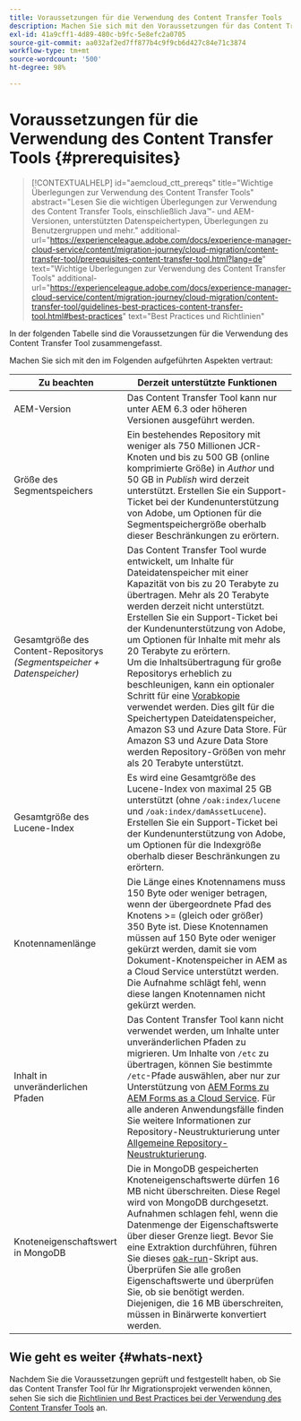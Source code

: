```yaml
---
title: Voraussetzungen für die Verwendung des Content Transfer Tools
description: Machen Sie sich mit den Voraussetzungen für das Content Transfer Tool vertraut.
exl-id: 41a9cff1-4d89-480c-b9fc-5e8efc2a0705
source-git-commit: aa032af2ed7ff877b4c9f9cb6d427c84e71c3874
workflow-type: tm+mt
source-wordcount: '500'
ht-degree: 98%

---
```


# Voraussetzungen für die Verwendung des Content Transfer Tools {#prerequisites}

>[!CONTEXTUALHELP]
>id="aemcloud_ctt_prereqs"
>title="Wichtige Überlegungen zur Verwendung des Content Transfer Tools"
>abstract="Lesen Sie die wichtigen Überlegungen zur Verwendung des Content Transfer Tools, einschließlich Java™- und AEM-Versionen, unterstützten Datenspeichertypen, Überlegungen zu Benutzergruppen und mehr."
additional-url="https://experienceleague.adobe.com/docs/experience-manager-cloud-service/content/migration-journey/cloud-migration/content-transfer-tool/prerequisites-content-transfer-tool.html?lang=de" text="Wichtige Überlegungen zur Verwendung des Content Transfer Tools"
additional-url="https://experienceleague.adobe.com/docs/experience-manager-cloud-service/content/migration-journey/cloud-migration/content-transfer-tool/guidelines-best-practices-content-transfer-tool.html#best-practices" text="Best Practices und Richtlinien"

In der folgenden Tabelle sind die Voraussetzungen für die Verwendung des Content Transfer Tool zusammengefasst.

Machen Sie sich mit den im Folgenden aufgeführten Aspekten vertraut:

| Zu beachten | Derzeit unterstützte Funktionen |
|---------------------------------------------------------------------|--------------------------------------------------------------------------------------------------------------------------------------------------------------------------------------------------------------------------------------------------------------------------------------------------------------------------------------------------------------------------------------------------------------------------------------------------------------------------------------------------------------------------------------------------------------------------------------------------------------------------------------------------------------------------------------------------------------------------------------------------------------------|
| AEM-Version | Das Content Transfer Tool kann nur unter AEM 6.3 oder höheren Versionen ausgeführt werden. |
| Größe des Segmentspeichers | Ein bestehendes Repository mit weniger als 750 Millionen JCR-Knoten und bis zu 500 GB (online komprimierte Größe) in *Author* und 50 GB in *Publish* wird derzeit unterstützt. Erstellen Sie ein Support-Ticket bei der Kundenunterstützung von Adobe, um Optionen für die Segmentspeichergröße oberhalb dieser Beschränkungen zu erörtern. |
| Gesamtgröße des Content-Repositorys <br>*(Segmentspeicher + Datenspeicher)* | Das Content Transfer Tool wurde entwickelt, um Inhalte für Dateidatenspeicher mit einer Kapazität von bis zu 20 Terabyte zu übertragen. Mehr als 20 Terabyte werden derzeit nicht unterstützt. Erstellen Sie ein Support-Ticket bei der Kundenunterstützung von Adobe, um Optionen für Inhalte mit mehr als 20 Terabyte zu erörtern. <br>Um die Inhaltsübertragung für große Repositorys erheblich zu beschleunigen, kann ein optionaler Schritt für eine [Vorabkopie](https://experienceleague.adobe.com/docs/experience-manager-cloud-service/content/migration-journey/cloud-migration/content-transfer-tool/handling-large-content-repositories.html?lang=de#setting-up-pre-copy-step) verwendet werden. Dies gilt für die Speichertypen Dateidatenspeicher, Amazon S3 und Azure Data Store. Für Amazon S3 und Azure Data Store werden Repository-Größen von mehr als 20 Terabyte unterstützt. |
| Gesamtgröße des Lucene-Index | Es wird eine Gesamtgröße des Lucene-Index von maximal 25 GB unterstützt (ohne `/oak:index/lucene` und `/oak:index/damAssetLucene`). Erstellen Sie ein Support-Ticket bei der Kundenunterstützung von Adobe, um Optionen für die Indexgröße oberhalb dieser Beschränkungen zu erörtern. |
| Knotennamenlänge | Die Länge eines Knotennamens muss 150 Byte oder weniger betragen, wenn der übergeordnete Pfad des Knotens >= (gleich oder größer) 350 Byte ist. Diese Knotennamen müssen auf 150 Byte oder weniger gekürzt werden, damit sie vom Dokument-Knotenspeicher in AEM as a Cloud Service unterstützt werden. Die Aufnahme schlägt fehl, wenn diese langen Knotennamen nicht gekürzt werden. |
| Inhalt in unveränderlichen Pfaden | Das Content Transfer Tool kann nicht verwendet werden, um Inhalte unter unveränderlichen Pfaden zu migrieren. Um Inhalte von `/etc` zu übertragen, können Sie bestimmte `/etc`-Pfade auswählen, aber nur zur Unterstützung von [AEM Forms zu AEM Forms as a Cloud Service](https://experienceleague.adobe.com/docs/experience-manager-cloud-service/content/forms/setup-configure-migrate/migrate-to-forms-as-a-cloud-service.html?lang=de#paths-of-various-aem-forms-specific-assets). Für alle anderen Anwendungsfälle finden Sie weitere Informationen zur Repository-Neustrukturierung unter [Allgemeine Repository-Neustrukturierung](https://experienceleague.adobe.com/docs/experience-manager-65/deploying/restructuring/all-repository-restructuring-in-aem-6-5.html?lang=de). |
| Knoteneigenschaftswert in MongoDB | Die in MongoDB gespeicherten Knoteneigenschaftswerte dürfen 16 MB nicht überschreiten. Diese Regel wird von MongoDB durchgesetzt. Aufnahmen schlagen fehl, wenn die Datenmenge der Eigenschaftswerte über dieser Grenze liegt. Bevor Sie eine Extraktion durchführen, führen Sie dieses [oak-run](https://repo1.maven.org/maven2/org/apache/jackrabbit/oak-run/1.38.0/oak-run-1.38.0.jar)-Skript aus. Überprüfen Sie alle großen Eigenschaftswerte und überprüfen Sie, ob sie benötigt werden. Diejenigen, die 16 MB überschreiten, müssen in Binärwerte konvertiert werden. |

## Wie geht es weiter {#whats-next}

Nachdem Sie die Voraussetzungen geprüft und festgestellt haben, ob Sie das Content Transfer Tool für Ihr Migrationsprojekt verwenden können, sehen Sie sich die [Richtlinien und Best Practices bei der Verwendung des Content Transfer Tools](https://experienceleague.adobe.com/docs/experience-manager-cloud-service/content/migration-journey/cloud-migration/content-transfer-tool/guidelines-best-practices-content-transfer-tool.html?lang=de) an.
